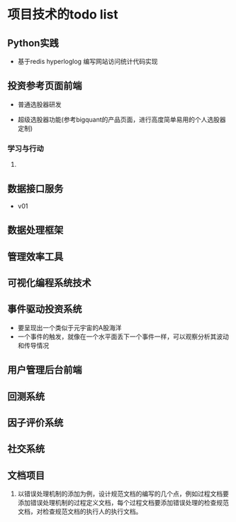 # 项目技术的todo list

## Python实践

- 基于redis hyperloglog 编写网站访问统计代码实现

## 投资参考页面前端

- 普通选股器研发


- 超级选股器功能(参考bigquant的产品页面，进行高度简单易用的个人选股器定制)

### 学习与行动

1. 

## 数据接口服务

- v01

## 数据处理框架

## 管理效率工具

## 可视化编程系统技术

## 事件驱动投资系统

- 要呈现出一个类似于元宇宙的A股海洋
- 一个事件的触发，就像在一个水平面丢下一个事件一样，可以观察分析其波动和传导情况


## 用户管理后台前端

## 回测系统

## 因子评价系统

## 社交系统

## 文档项目

1. 以错误处理机制的添加为例，设计规范文档的编写的几个点，例如过程文档要添加错误处理机制的过程定义文档，每个过程文档要添加错误处理的检查规范文档，对检查规范文档的执行人的执行文档。

